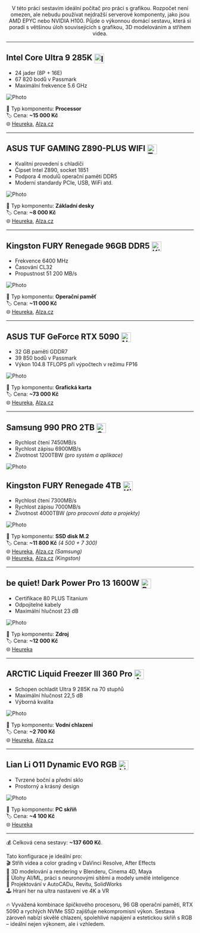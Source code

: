 <div align="center">
V této práci sestavím ideální počítač pro práci s grafikou. Rozpočet není omezen, ale nebudu používat nejdražší serverové komponenty, jako jsou AMD EPYC nebo NVIDIA H100. Půjde o výkonnou domácí sestavu, která si poradí s většinou úloh souvisejících s grafikou, 3D modelováním a střihem videa.
</div>

---

## Intel Core Ultra 9 285K <img src="logos/intel.webp" alt="Intel" width="26" height="26" style="vertical-align: middle;" />
  - 24 jader (8P + 16E)
  - 67 820 bodů v Passmark
  - Maximální frekvence 5.6 GHz

![Photo](components/processor.webp)

💾 Typ komponentu: **Processor**  
🏷️ Cena: **~15 000 Kč**  
🌐 [Heureka](https://procesory.heureka.cz/intel-core-ultra-9-285k-bx80768285k/#prehled), [Alza.cz](https://www.alza.cz/intel-core-ultra-9-285k-d12601692.htm)

---

## ASUS TUF GAMING Z890-PLUS WIFI <img src="logos/tuf_gaming.webp" alt="TUF_GAMING" width="26" height="26" style="vertical-align: middle;" />
  - Kvalitní provedení s chladiči
  - Čipset Intel Z890, socket 1851
  - Podpora 4 modulů operační paměti DDR5
  - Moderní standardy PCIe, USB, WiFi atd.

![Photo](components/motherboard.webp)

💾 Typ komponentu: **Základní desky**  
🏷️ Cena: **~8 000 Kč**  
🌐 [Heureka](https://zakladni-desky.heureka.cz/asus-tuf-gaming-z890-plus-wifi-90mb1iq0-m0eay0/#prehled/), [Alza.cz](https://www.alza.cz/asus-tuf-gaming-z890-plus-wifi-d12623505.htm)

---

## Kingston FURY Renegade 96GB DDR5 <img src="logos/kingston.webp" alt="Kingston" width="26" height="26" style="vertical-align: middle;" />
  - Frekvence 6400 MHz
  - Časování CL32
  - Propustnost 51 200 MB/s

![Photo](components/ram.webp)

💾 Typ komponentu: **Operační paměť**  
🏷️ Cena: **~11 000 Kč**  
🌐 [Heureka](https://pameti.heureka.cz/kingston-fury-renegade-ddr5-96gb-6000mhz-cl32-2x48gb-kf560c32rsk2-96/#prehled/), [Alza.cz](https://www.alza.cz/kingston-fury-96gb-kit-6000mt-s-ddr5-cl32-renegade-silver-xmp-d10868162.htm)

---

## ASUS TUF GeForce RTX 5090 <img src="logos/nvidia.webp" alt="NVIDIA" width="26" height="26" style="vertical-align: middle;" />
  - 32 GB paměti GDDR7
  - 39 850 bodů v Passmark
  - Výkon 104.8 TFLOPS při výpočtech v režimu FP16

![Photo](components/graphics_card.webp)

💾 Typ komponentu: **Grafická karta**  
🏷️ Cena: **~73 000 Kč**  
🌐 [Heureka](https://graficke-karty.heureka.cz/asus-tuf-gaming-geforce-rtx-5090-32gb-gddr7-90yv0ly1-m0na00/#prehled/), [Alza.cz](https://www.alza.cz/asus-tuf-geforce-rtx-5090-32g-gaming-d12783432.htm)

---

## Samsung 990 PRO 2TB <img src="logos/samsung.webp" alt="Samsung" height="26" style="vertical-align: middle;" />
  - Rychlost čtení 7450MB/s
  - Rychlost zápisu 6900MB/s
  - Životnost 1200TBW
*(pro systém a aplikace)*

![Photo](components/samsung_ssd.webp)

## Kingston FURY Renegade 4TB <img src="logos/kingston.webp" alt="Kingston" width="26" height="26" style="vertical-align: middle;" />
  - Rychlost čtení 7300MB/s
  - Rychlost zápisu 7000MB/s
  - Životnost 4000TBW
*(pro pracovní data a projekty)*

![Photo](components/kingston_ssd.webp)

💾 Typ komponentu: **SSD disk M.2**  
🏷️ Cena: **~11 800 Kč** *(4 500 + 7 300)*  
🌐 [Heureka](https://pevne-disky.heureka.cz/samsung-990-pro-2tb-mz-v9p2t0bw/#prehled/), [Alza.cz](https://www.alza.cz/samsung-990-pro-2tb-d7516910.htm) *(Samsung)*  
🌐 [Heureka](https://pevne-disky.heureka.cz/kingston-fury-renegade-4tb-sfyrd-4000g/#prehled/), [Alza.cz](https://www.alza.cz/kingston-fury-renegade-nvme-4tb-d6817203.htm) *(Kingston)*

---

## be quiet! Dark Power Pro 13 1600W <img src="logos/be_quiet.webp" alt="Be_Quiet" height="26" style="vertical-align: middle;" />
  - Certifikace 80 PLUS Titanium
  - Odpojitelné kabely
  - Maximální hlučnost 23 dB

![Photo](components/power_supply.webp)

💾 Typ komponentu: **Zdroj**  
🏷️ Cena: **~12 000 Kč**  
🌐 [Heureka](https://zdroje.heureka.cz/be-quiet-dark-power-pro-13-1600w-bn332/#prehled/)

---

## ARCTIC Liquid Freezer III 360 Pro <img src="logos/arctic.webp" alt="Arctic" width="26" height="26" style="vertical-align: middle;" />
  - Schopen ochladit Ultra 9 285K na 70 stupňů
  - Maximální hlučnost 22,5 dB
  - Výborná kvalita

![Photo](components/cooling.webp)

💾 Typ komponentu: **Vodní chlazení**  
🏷️ Cena: **~2 700 Kč**  
🌐 [Heureka](https://chlazeni.heureka.cz/arctic-liquid-freezer-iii-pro-360-acfre00180a_2/#prehled/), [Alza.cz](https://www.alza.cz/arctic-liquid-freezer-iii-360-pro-black-levne-d12920035.htm)

---

## Lian Li O11 Dynamic EVO RGB <img src="logos/lian_li.webp" alt="Lian Li" width="26" height="26" style="vertical-align: middle;" />
  - Tvrzené boční a přední sklo
  - Prostorný a krásný design

![Photo](components/case.webp)

💾 Typ komponentu: **PC skříň**  
🏷️ Cena: **~4 100 Kč**  
🌐 [Heureka](https://pc-skrine.heureka.cz/lian-li-o11-dynamic-evo-rgb-tempered-glass-black/#prehled/)

---

💰 Celková cena sestavy: **~137 600 Kč**.

Tato konfigurace je ideální pro:  
  🎬 Střih videa a color grading v DaVinci Resolve, After Effects  
  🎨 3D modelování a rendering v Blenderu, Cinema 4D, Maya  
  🧠 Úlohy AI/ML, práci s neuronovými sítěmi a modely umělé inteligence  
  📐 Projektování v AutoCADu, Revitu, SolidWorks  
  🕹️ Hraní her na ultra nastavení ve 4K a VR

🔥 Vyvážená kombinace špičkového procesoru, 96 GB operační paměti, RTX 5090 a rychlých NVMe SSD zajišťuje nekompromisní výkon. Sestava zároveň nabízí skvělé chlazení, spolehlivé napájení a estetickou skříň s RGB – ideální nejen výkonem, ale i vzhledem.
